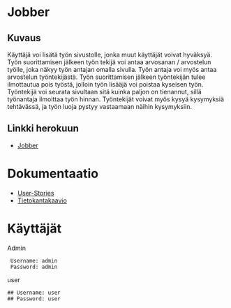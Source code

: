 # Jobber

## Kuvaus
Käyttäjä voi lisätä työn sivustolle, jonka muut käyttäjät voivat hyväksyä. Työn suorittamisen jälkeen työn tekijä voi antaa arvosanan / arvostelun työlle, joka näkyy työn antajan omalla sivulla. Työn antaja voi myös antaa arvostelun työntekijästä. Työn suorittamisen jälkeen työntekijän tulee ilmottautua pois työstä, jolloin työn lisääjä voi poistaa kyseisen työn. Työntekijä voi seurata sivultaan sitä kuinka paljon on tienannut, sillä työnantaja ilmoittaa työn hinnan. Työntekijät voivat myös kysyä kysymyksiä tehtävässä, ja työn luoja pystyy vastaamaan näihin kysymyksiin.

## Linkki herokuun
* [Jobber](https://tsoha-jobber.herokuapp.com/jobs/new/)

# Dokumentaatio
* [User-Stories](https://github.com/nicholsss/Jobber/blob/master/Documentation/user_story.md)
* [Tietokantakaavio](https://github.com/nicholsss/Jobber/blob/master/Documentation/UusiKaavio.PNG)

# Käyttäjät
Admin
```
 Username: admin
 Password: admin
```
user
```
## Username: user
## Password: user 
```

